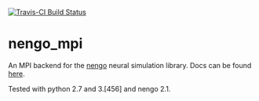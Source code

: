 <p>
    <a href="https://travis-ci.org/nengo/nengo-mpi">
        <img src="https://img.shields.io/travis/nengo/nengo-mpi.svg"
             alt="Travis-CI Build Status">
    </a>
</p>

nengo_mpi
=========

An MPI backend for the [nengo](https://github.com/nengo/nengo) neural simulation library. Docs can be found [here](https://nengo-mpi.readthedocs.org/).

Tested with python 2.7 and 3.[456] and nengo 2.1.
